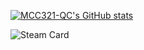 [![MCC321-QC's GitHub stats](https://github-readme-stats.vercel.app/api?username=MCC321-QC&theme=nord&show_icons=true)](https://github.com/anuraghazra/github-readme-stats)

![Steam Card](https://card.yuy1n.io/card/76561198054729547/dark,en,badge,group)
